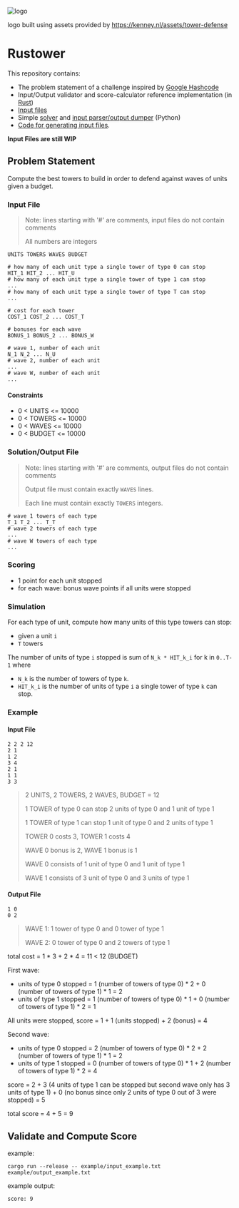 ![logo](./res/logo.png)

logo built using assets provided by https://kenney.nl/assets/tower-defense

# Rustower

This repository contains:
* The problem statement of a challenge inspired by [Google Hashcode](https://hashcode.withgoogle.com/)
* Input/Output validator and score-calculator reference implementation (in [Rust](https://www.rust-lang.org/))
* [Input files](./input)
* Simple [solver](generator/solver.py) and [input parser/output dumper](generator/parser.py) (Python)
* [Code for generating input files](generator/generator.py).

**Input Files are still WIP**

## Problem Statement

Compute the best towers to build in order to defend against waves of units given a budget.

### Input File

> Note: lines starting with '#' are comments, input files do not contain comments
>
> All numbers are integers

```
UNITS TOWERS WAVES BUDGET

# how many of each unit type a single tower of type 0 can stop
HIT_1 HIT_2 ... HIT_U
# how many of each unit type a single tower of type 1 can stop
...
# how many of each unit type a single tower of type T can stop
...

# cost for each tower
COST_1 COST_2 ... COST_T

# bonuses for each wave
BONUS_1 BONUS_2 ... BONUS_W

# wave 1, number of each unit
N_1 N_2 ... N_U
# wave 2, number of each unit
...
# wave W, number of each unit
...
```

#### Constraints

* 0 < UNITS <= 10000
* 0 < TOWERS <= 10000
* 0 < WAVES <= 10000
* 0 < BUDGET <= 10000

### Solution/Output File

> Note: lines starting with '#' are comments, output files do not contain comments
>
> Output file must contain exactly `WAVES` lines.
>
> Each line must contain exactly `TOWERS` integers.

```
# wave 1 towers of each type
T_1 T_2 ... T_T
# wave 2 towers of each type
...
# wave W towers of each type
...
```

### Scoring

* 1 point for each unit stopped
* for each wave: bonus wave points if all units were stopped

### Simulation

For each type of unit, compute how many units of this type towers can stop:

* given a unit `i`
* `T` towers

The number of units of type `i` stopped is sum of `N_k * HIT_k_i` for k in `0..T-1` where

* `N_k` is the number of towers of type `k`.
* `HIT_k_i` is the number of units of type `i` a single tower of type `k` can stop.

### Example

#### Input File

```
2 2 2 12
2 1
1 2
3 4
2 1
1 1
3 3
```

> 2 UNITS, 2 TOWERS, 2 WAVES, BUDGET = 12
>
> 1 TOWER of type 0 can stop 2 units of type 0 and 1 unit of type 1
>
> 1 TOWER of type 1 can stop 1 unit of type 0 and 2 units of type 1
>
> TOWER 0 costs 3, TOWER 1 costs 4
>
> WAVE 0 bonus is 2, WAVE 1 bonus is 1
> 
> WAVE 0 consists of 1 unit of type 0 and 1 unit of type 1
>
> WAVE 1 consists of 3 unit of type 0 and 3 units of type 1

#### Output File

```
1 0
0 2
```

> WAVE 1: 1 tower of type 0 and 0 tower of type 1
>
> WAVE 2: 0 tower of type 0 and 2 towers of type 1

total cost = 1 * 3 + 2 * 4 = 11 < 12 (BUDGET)

First wave:
* units of type 0 stopped = 1 (number of towers of type 0) * 2 + 0 (number of towers of type 1) * 1 = 2
* units of type 1 stopped = 1 (number of towers of type 0) * 1 + 0 (number of towers of type 1) * 2 = 1

All units were stopped, score = 1 + 1 (units stopped) + 2 (bonus) = 4

Second wave:

* units of type 0 stopped = 2 (number of towers of type 0) * 2 + 2 (number of towers of type 1) * 1 = 2
* units of type 1 stopped = 0 (number of towers of type 0) * 1 + 2 (number of towers of type 1) * 2 = 4

score = 2 + 3 (4 units of type 1 can be stopped but second wave only has 3 units of type 1) + 0 (no bonus since only 2 units of type 0 out of 3 were stopped) = 5

total score = 4 + 5 = 9

## Validate and Compute Score

example:

```
cargo run --release -- example/input_example.txt example/output_example.txt
```

example output:

```
score: 9
```